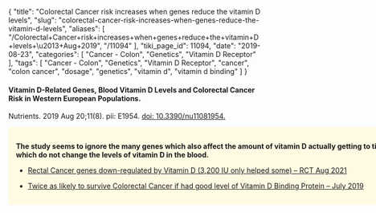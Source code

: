 {
    "title": "Colorectal Cancer risk increases when genes reduce the vitamin D levels",
    "slug": "colorectal-cancer-risk-increases-when-genes-reduce-the-vitamin-d-levels",
    "aliases": [
        "/Colorectal+Cancer+risk+increases+when+genes+reduce+the+vitamin+D+levels+\u2013+Aug+2019",
        "/11094"
    ],
    "tiki_page_id": 11094,
    "date": "2019-08-23",
    "categories": [
        "Cancer - Colon",
        "Genetics",
        "Vitamin D Receptor"
    ],
    "tags": [
        "Cancer - Colon",
        "Genetics",
        "Vitamin D Receptor",
        "cancer",
        "colon cancer",
        "dosage",
        "genetics",
        "vitamin d",
        "vitamin d binding"
    ]
}


#### Vitamin D-Related Genes, Blood Vitamin D Levels and Colorectal Cancer Risk in Western European Populations.

Nutrients. 2019 Aug 20;11(8). pii: E1954. [doi: 10.3390/nu11081954.](https://doi.org/10.3390/nu11081954.)

<div class="border" style="background-color:#FFFAE2;padding:15px;margin:10px 0;border-radius:5px;width:800px">

 **The study seems to ignore the many genes which also affect the amount of vitamin D actually getting to tissues, but which do not change the levels of vitamin D in the blood.** 

* [Rectal Cancer genes down-regulated by Vitamin D (3,200 IU only helped some) – RCT Aug 2021](/posts/rectal-cancer-genes-down-regulated-by-vitamin-d-3200-iu-only-helped-some-rct)

* [Twice as likely to survive Colorectal Cancer if had good level of Vitamin D Binding Protein – July 2019](/posts/twice-as-likely-to-survive-colorectal-cancer-if-had-good-level-of-vitamin-d-binding-protein)
